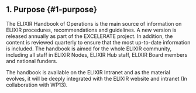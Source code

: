 ## 1\. Purpose {#1-purpose}

The ELIXIR Handbook of Operations is the main source of information on ELIXIR procedures, recommendations and guidelines. A new version is released annually as part of the EXCELERATE project. In addition, the content is reviewed quarterly to ensure that the most up-to-date information is included. The handbook is aimed for the whole ELIXIR community, including all staff in ELIXIR Nodes, ELIXIR Hub staff, ELIXIR Board members and national funders.

The handbook is available on the ELIXIR Intranet and as the material evolves, it will be deeply integrated with the ELIXIR website and intranet (In collaboration with WP13).